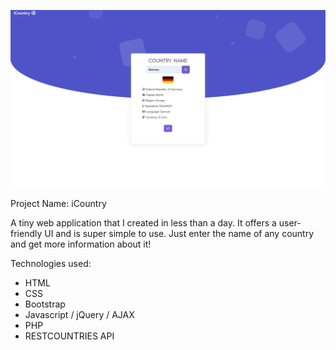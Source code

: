 ![PortfolioProjectsSS](https://github.com/koenigone/iCountry/blob/main/project6-img.png)

Project Name: iCountry

A tiny web application that I created in less than a day. 
It offers a user-friendly UI and is super simple to use. 
Just enter the name of any country and get more information about it!

Technologies used:
- HTML
- CSS
- Bootstrap
- Javascript / jQuery / AJAX
- PHP
- RESTCOUNTRIES API
